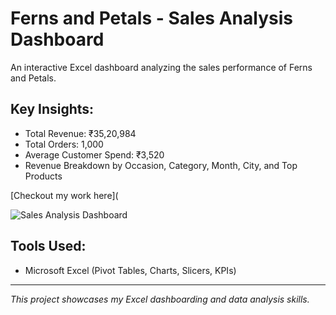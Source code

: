 # Ferns and Petals - Sales Analysis Dashboard
An interactive Excel dashboard analyzing the sales performance of Ferns and Petals.

## Key Insights:
- Total Revenue: ₹35,20,984  
- Total Orders: 1,000  
- Average Customer Spend: ₹3,520  
- Revenue Breakdown by Occasion, Category, Month, City, and Top Products  

[Checkout my work here](

![Sales Analysis Dashboard]([https://github.com/harshr81/Ferns-and-Petals-Sales-Analysis-Dashboard/blob/main/Excel%20FNP%20Sales%20Dashboard.xlsx](https://github.com/harshr81/Ferns-and-Petals-Sales-Analysis-Dashboard/blob/main/Screenshot%202025-09-20%20163746.png?raw=true))

## Tools Used:
- Microsoft Excel (Pivot Tables, Charts, Slicers, KPIs)

---
*This project showcases my Excel dashboarding and data analysis skills.*
